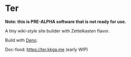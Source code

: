 # Ter

<strong>Note: this is PRE-ALPHA software that is not ready for use.</strong>

A tiny wiki-style site builder with Zettelkasten flavor.

Build with [Deno](https://deno.land/).

Doc-food: https://ter.kkga.me (early WIP)
